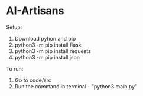 # AI-Artisans

Setup:
1) Download pyhon and pip
2) python3 -m pip install flask
3) python3 -m pip install requests
4) python3 -m pip install json

To run: 
1) Go to code/src
2) Run the command in terminal - "python3 main.py"